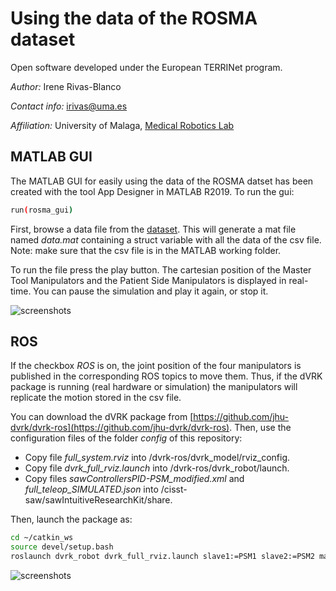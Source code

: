 # Using the data of the ROSMA dataset
Open software developed under the European TERRINet program.

*Author:* Irene Rivas-Blanco

*Contact info:* irivas@uma.es

*Affiliation:* University of Malaga, [Medical Robotics Lab](https://www.uma.es/medical-robotics/cms/base/ver/base/basecontent/75284/proyectos/)

## MATLAB GUI
The MATLAB GUI for easily using the data of the ROSMA datset has been created with the tool App Designer in MATLAB R2019. 
To run the gui:
```bash
run(rosma_gui)
```

First, browse a data file from the [dataset](https://zenodo.org/record/3932964#.XwTNX3UzakA). This will generate a mat file named *data.mat* containing a struct variable with all the data of the csv file. Note: make sure that the csv file is in the MATLAB working folder.

To run the file press the play button. The cartesian position of the Master Tool Manipulators and the Patient Side Manipulators is displayed in real-time. You can pause the simulation and play it again, or stop it. 

![screenshots](https://github.com/SurgicalRoboticsUMA/dataPaper/blob/master/gui.png)

## ROS
If the checkbox *ROS* is on, the joint position of the four manipulators is published in the corresponding ROS topics to move them. Thus, if the dVRK package is running (real hardware or simulation) the manipulators will replicate the motion stored in the csv file. 

You can download the dVRK package from [https://github.com/jhu-dvrk/dvrk-ros](https://github.com/jhu-dvrk/dvrk-ros). Then, use the configuration files of the folder *config* of this repository:
- Copy file *full_system.rviz* into /dvrk-ros/dvrk_model/rviz_config.
- Copy file *dvrk_full_rviz.launch* into /dvrk-ros/dvrk_robot/launch.
- Copy files *sawControllersPID-PSM_modified.xml* and *full_teleop_SIMULATED.json* into /cisst-saw/sawIntuitiveResearchKit/share.

Then, launch the package as:

```bash
cd ~/catkin_ws
source devel/setup.bash
roslaunch dvrk_robot dvrk_full_rviz.launch slave1:=PSM1 slave2:=PSM2 master1:=MTMR master2:=MTML config:=<catkin_ws path>/src/cisst-saw/sawIntuitiveResearchKit/share/full_teleop_modified_SIMULATED.json
```

![screenshots](https://github.com/SurgicalRoboticsUMA/dataPaper/blob/master/rviz.png)

